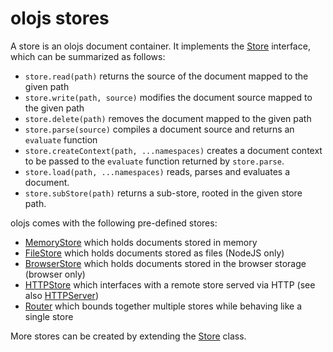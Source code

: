 <!--<% __render__ = require 'markdown' %>-->
# olojs stores
A store is an olojs document container. It implements the [Store] interface,
which can be summarized as follows:

* `store.read(path)` returns the source of the document mapped to the given
  path
* `store.write(path, source)` modifies the document source mapped to the
  given path
* `store.delete(path)` removes the document mapped to the given path
* `store.parse(source)` compiles a document source and returns an `evaluate`
  function
* `store.createContext(path, ...namespaces)` creates a document context to be
  passed to the `evaluate` function returned by `store.parse`.
* `store.load(path, ...namespaces)` reads, parses and evaluates a document.
* `store.subStore(path)` returns a sub-store, rooted in the given store path.

olojs comes with the following pre-defined stores:

* [MemoryStore](./api/memory-store.md) which holds documents stored in memory
* [FileStore](./api/file-store.md) which holds documents stored as files (NodeJS
  only)
* [BrowserStore](./api/browser-store.md) which holds documents stored in the
  browser storage (browser only)
* [HTTPStore](./api/http-store.md) which interfaces with a remote store served
  via HTTP (see also [HTTPServer])
* [Router](./api/router.md) which bounds together multiple stores while
  behaving like a single store

More stores can be created by extending the [Store] class.

[Store]: ./api/store.md
[HTTPServer]: ./api/http-server.md
